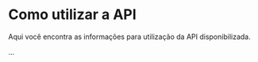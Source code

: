 # Como utilizar a API
Aqui você encontra as informações para utilização da API disponibilizada.

...